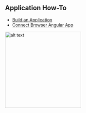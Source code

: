 ## Application How-To

   - [Build an Application](How_To/build_application.md)
   - [Connect Browser Angular App](How_To/angular_app.md)
 

<img src="https://assets.terminusdb.com/images/1(1).png" alt="alt text" width="250" height="250">

